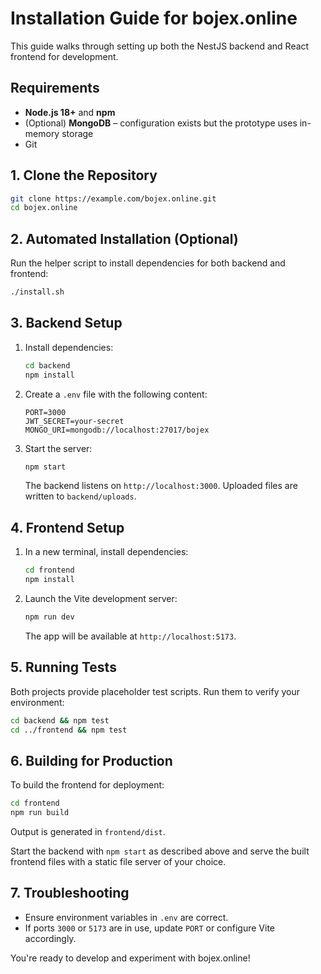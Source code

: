 # Installation Guide for bojex.online

This guide walks through setting up both the NestJS backend and React frontend for development.

## Requirements
- **Node.js 18+** and **npm**
- (Optional) **MongoDB** – configuration exists but the prototype uses in-memory storage
- Git

## 1. Clone the Repository
```bash
git clone https://example.com/bojex.online.git
cd bojex.online
```

## 2. Automated Installation (Optional)
Run the helper script to install dependencies for both backend and frontend:
```bash
./install.sh
```

## 3. Backend Setup
1. Install dependencies:
   ```bash
   cd backend
   npm install
   ```
2. Create a `.env` file with the following content:
   ```env
   PORT=3000
   JWT_SECRET=your-secret
   MONGO_URI=mongodb://localhost:27017/bojex
   ```
3. Start the server:
   ```bash
   npm start
   ```
   The backend listens on `http://localhost:3000`. Uploaded files are written to `backend/uploads`.

## 4. Frontend Setup
1. In a new terminal, install dependencies:
   ```bash
   cd frontend
   npm install
   ```
2. Launch the Vite development server:
   ```bash
   npm run dev
   ```
   The app will be available at `http://localhost:5173`.

## 5. Running Tests
Both projects provide placeholder test scripts. Run them to verify your environment:
```bash
cd backend && npm test
cd ../frontend && npm test
```

## 6. Building for Production
To build the frontend for deployment:
```bash
cd frontend
npm run build
```
Output is generated in `frontend/dist`.

Start the backend with `npm start` as described above and serve the built frontend files with a static file server of your choice.

## 7. Troubleshooting
- Ensure environment variables in `.env` are correct.
- If ports `3000` or `5173` are in use, update `PORT` or configure Vite accordingly.

You're ready to develop and experiment with bojex.online!
